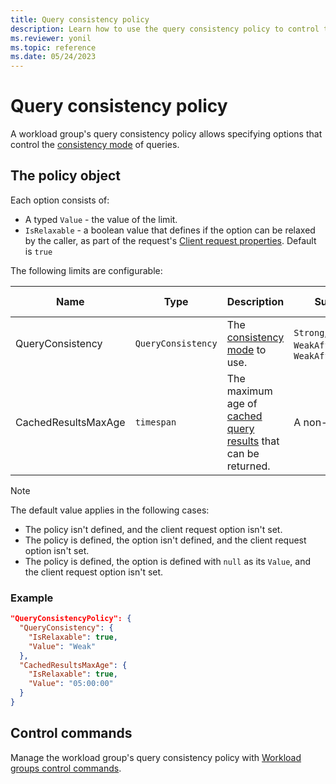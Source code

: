 ```yaml
---
title: Query consistency policy
description: Learn how to use the query consistency policy to control the consistency mode of queries.
ms.reviewer: yonil
ms.topic: reference
ms.date: 05/24/2023
---
```

# Query consistency policy

A workload group's query consistency policy allows specifying options that control the [consistency mode](../concepts/queryconsistency.md) of queries.

## The policy object

Each option consists of:

* A typed `Value` - the value of the limit.
* `IsRelaxable` - a boolean value that defines if the option can be relaxed by the caller, as part of the request's [Client request properties](../api/netfx/request-properties.md). Default is `true`

The following limits are configurable:

| Name                   | Type                 | Description                                                                                      | Supported values                                                               | Default value | Matching client request property |
|------------------------|----------------------|--------------------------------------------------------------------------------------------------|--------------------------------------------------------------------------------|---------------|----------------------------------|
| QueryConsistency       | `QueryConsistency`   | The [consistency mode](../concepts/queryconsistency.md) to use.                                 | `Strong`, `Weak`, or `WeakAffinitizedByQuery`, `WeakAffinitizedByDatabase`     | `Strong`      | `queryconsistency`               |
| CachedResultsMaxAge    | `timespan`           | The maximum age of [cached query results](../query/query-results-cache.md) that can be returned. | A non-negative `timespan`                                                      | `null`        | `query_results_cache_max_age`    |

> [!NOTE]
> The default value applies in the following cases:
>
> * The policy isn't defined, and the client request option isn't set.
> * The policy is defined, the option isn't defined, and the client request option isn't set.
> * The policy is defined, the option is defined with `null` as its `Value`, and the client request option isn't set.

### Example

```json
"QueryConsistencyPolicy": {
  "QueryConsistency": {
    "IsRelaxable": true,
    "Value": "Weak"
  },
  "CachedResultsMaxAge": {
    "IsRelaxable": true,
    "Value": "05:00:00"
  }
}
```


## Control commands

Manage the workload group's query consistency policy with [Workload groups control commands](./show-workload-group-command.md).

